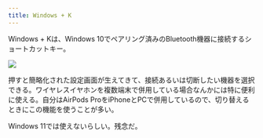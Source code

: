 ```yaml
---
title: Windows + K
---
```

Windows + Kは、Windows 10でペアリング済みのBluetooth機器に接続するショートカットキー。

![](https://lh6.googleusercontent.com/KHGwkHKQPD0P6adPwoSLmLpr4mfQi3-4eR_QrG7o5VZfNWR_j86TJfHOos4w2DqphPWibCxaOtmyGFGZtmmwlj_DRRyJ1F0sKEaE0nfNvYsDiD4JqEM4f5D2OTcy-3aMMinIk4iMl4wuHBd6lLjWXR9N1hH1DOwhjs7ZI88Dl6ITQQaTz_Xb9sOIc0gS)

押すと簡略化された設定画面が生えてきて、接続あるいは切断したい機器を選択できる。ワイヤレスイヤホンを複数端末で併用している場合なんかには特に便利に使える。自分はAirPods ProをiPhoneとPCで併用しているので、切り替えるときにこの機能を使うことが多い。

Windows 11では使えないらしい。残念だ。
